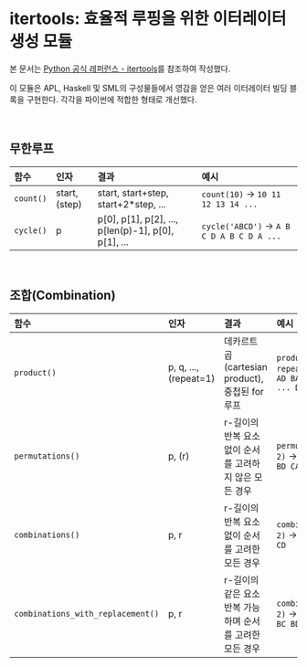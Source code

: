 # itertools: 효율적 루핑을 위한 이터레이터 생성 모듈
본 문서는 [Python 공식 레퍼런스 - itertools](https://docs.python.org/ko/3/library/itertools.html)를 참조하여 작성했다.
<p>

이 모듈은 APL, Haskell 및 SML의 구성물들에서 영감을 얻은 여러 이터레이터 빌딩 블록을 구현한다. 각각을 파이썬에 적합한 형태로 개선했다.
</p>

<br>

## 무한루프
함수 | 인자 | 결과 | 예시
:- | :- | :- | :-
`count()` | start, (step) | start, start+step, start+2*step, ... | `count(10)` -> `10 11 12 13 14 ...`
`cycle()` | p | p[0], p[1], p[2], ..., p[len(p)-1], p[0], p[1], ... | `cycle('ABCD')` -> `A B C D A B C D A ...`

<br>

## 조합(Combination)
함수 | 인자 | 결과 | 예시
:- | :- | :- | :-
`product()` | p, q, ..., (repeat=1) | 데카르트 곱(cartesian product), 중첩된 for 루프 | `product('ABCD', repeat=2)` -> `AA AB AC AD BA BB BC BD CA CB ... DC DD`
`permutations()` | p, (r) | r-길이의 반복 요소 없이 순서를 고려하지 않은 모든 경우 | `permutations('ABCD', 2)` -> `AB AC AD BA BC BD CA CB CD DA DB DC`
`combinations()` | p, r | r-길이의 반복 요소 없이 순서를 고려한 모든 경우 | `combinations('ABCD', 2)` -> `AB AC AD BC BD CD`
`combinations_with_replacement()` | p, r | r-길이의 같은 요소 반복 가능하며 순서를 고려한 모든 경우 | `combinations('ABCD', 2)` -> `AA AB AC AD BB BC BD CC CD DD`